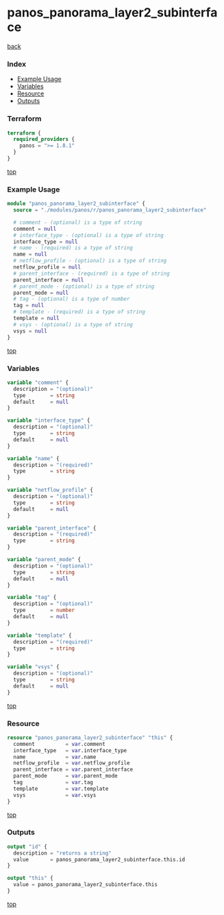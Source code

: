 # panos_panorama_layer2_subinterface

[back](../panos.md)

### Index

- [Example Usage](#example-usage)
- [Variables](#variables)
- [Resource](#resource)
- [Outputs](#outputs)

### Terraform

```terraform
terraform {
  required_providers {
    panos = ">= 1.8.1"
  }
}
```

[top](#index)

### Example Usage

```terraform
module "panos_panorama_layer2_subinterface" {
  source = "./modules/panos/r/panos_panorama_layer2_subinterface"

  # comment - (optional) is a type of string
  comment = null
  # interface_type - (optional) is a type of string
  interface_type = null
  # name - (required) is a type of string
  name = null
  # netflow_profile - (optional) is a type of string
  netflow_profile = null
  # parent_interface - (required) is a type of string
  parent_interface = null
  # parent_mode - (optional) is a type of string
  parent_mode = null
  # tag - (optional) is a type of number
  tag = null
  # template - (required) is a type of string
  template = null
  # vsys - (optional) is a type of string
  vsys = null
}
```

[top](#index)

### Variables

```terraform
variable "comment" {
  description = "(optional)"
  type        = string
  default     = null
}

variable "interface_type" {
  description = "(optional)"
  type        = string
  default     = null
}

variable "name" {
  description = "(required)"
  type        = string
}

variable "netflow_profile" {
  description = "(optional)"
  type        = string
  default     = null
}

variable "parent_interface" {
  description = "(required)"
  type        = string
}

variable "parent_mode" {
  description = "(optional)"
  type        = string
  default     = null
}

variable "tag" {
  description = "(optional)"
  type        = number
  default     = null
}

variable "template" {
  description = "(required)"
  type        = string
}

variable "vsys" {
  description = "(optional)"
  type        = string
  default     = null
}
```

[top](#index)

### Resource

```terraform
resource "panos_panorama_layer2_subinterface" "this" {
  comment          = var.comment
  interface_type   = var.interface_type
  name             = var.name
  netflow_profile  = var.netflow_profile
  parent_interface = var.parent_interface
  parent_mode      = var.parent_mode
  tag              = var.tag
  template         = var.template
  vsys             = var.vsys
}
```

[top](#index)

### Outputs

```terraform
output "id" {
  description = "returns a string"
  value       = panos_panorama_layer2_subinterface.this.id
}

output "this" {
  value = panos_panorama_layer2_subinterface.this
}
```

[top](#index)